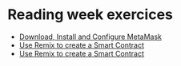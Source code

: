 # Reading week exercices

- [Download, Install and Configure MetaMask](./exercise-1)
- [Use Remix to create a Smart Contract](./exercise-2)
- [Use Remix to create a Smart Contract](./exercise-3)

